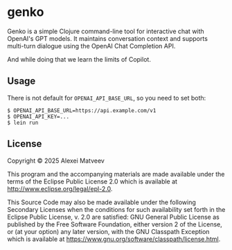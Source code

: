 # genko

Genko is a simple Clojure command-line tool for interactive chat with
OpenAI's GPT models. It maintains conversation context and supports
multi-turn dialogue using the OpenAI Chat Completion API.

And while doing that we learn the limits of Copilot.

## Usage

There is not default for `OPENAI_API_BASE_URL`, so you need to set
both:

    $ OPENAI_API_BASE_URL=https://api.example.com/v1
    $ OPENAI_API_KEY=...
    $ lein run

## License

Copyright © 2025 Alexei Matveev

This program and the accompanying materials are made available under the
terms of the Eclipse Public License 2.0 which is available at
http://www.eclipse.org/legal/epl-2.0.

This Source Code may also be made available under the following Secondary
Licenses when the conditions for such availability set forth in the Eclipse
Public License, v. 2.0 are satisfied: GNU General Public License as published by
the Free Software Foundation, either version 2 of the License, or (at your
option) any later version, with the GNU Classpath Exception which is available
at https://www.gnu.org/software/classpath/license.html.
